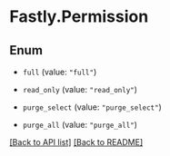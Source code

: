 # Fastly.Permission

## Enum


* `full` (value: `"full"`)

* `read_only` (value: `"read_only"`)

* `purge_select` (value: `"purge_select"`)

* `purge_all` (value: `"purge_all"`)



[[Back to API list]](../../README.md#endpoints) [[Back to README]](../../README.md)
